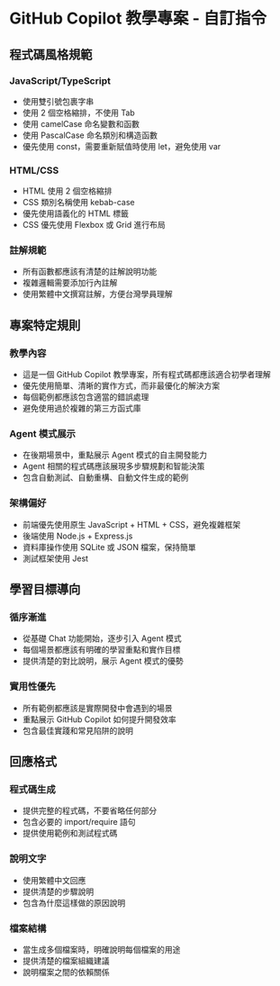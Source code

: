 # GitHub Copilot 教學專案 - 自訂指令

## 程式碼風格規範

### JavaScript/TypeScript
- 使用雙引號包裹字串
- 使用 2 個空格縮排，不使用 Tab
- 使用 camelCase 命名變數和函數
- 使用 PascalCase 命名類別和構造函數
- 優先使用 const，需要重新賦值時使用 let，避免使用 var

### HTML/CSS
- HTML 使用 2 個空格縮排
- CSS 類別名稱使用 kebab-case
- 優先使用語義化的 HTML 標籤
- CSS 優先使用 Flexbox 或 Grid 進行布局

### 註解規範
- 所有函數都應該有清楚的註解說明功能
- 複雜邏輯需要添加行內註解
- 使用繁體中文撰寫註解，方便台灣學員理解

## 專案特定規則

### 教學內容
- 這是一個 GitHub Copilot 教學專案，所有程式碼都應該適合初學者理解
- 優先使用簡單、清晰的實作方式，而非最優化的解決方案
- 每個範例都應該包含適當的錯誤處理
- 避免使用過於複雜的第三方函式庫

### Agent 模式展示
- 在後期場景中，重點展示 Agent 模式的自主開發能力
- Agent 相關的程式碼應該展現多步驟規劃和智能決策
- 包含自動測試、自動重構、自動文件生成的範例

### 架構偏好
- 前端優先使用原生 JavaScript + HTML + CSS，避免複雜框架
- 後端使用 Node.js + Express.js
- 資料庫操作使用 SQLite 或 JSON 檔案，保持簡單
- 測試框架使用 Jest

## 學習目標導向

### 循序漸進
- 從基礎 Chat 功能開始，逐步引入 Agent 模式
- 每個場景都應該有明確的學習重點和實作目標
- 提供清楚的對比說明，展示 Agent 模式的優勢

### 實用性優先
- 所有範例都應該是實際開發中會遇到的場景
- 重點展示 GitHub Copilot 如何提升開發效率
- 包含最佳實踐和常見陷阱的說明

## 回應格式

### 程式碼生成
- 提供完整的程式碼，不要省略任何部分
- 包含必要的 import/require 語句
- 提供使用範例和測試程式碼

### 說明文字
- 使用繁體中文回應
- 提供清楚的步驟說明
- 包含為什麼這樣做的原因說明

### 檔案結構
- 當生成多個檔案時，明確說明每個檔案的用途
- 提供清楚的檔案組織建議
- 說明檔案之間的依賴關係